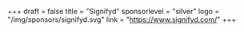 +++
draft = false
title = "Signifyd"
sponsorlevel = "silver"
logo = "/img/sponsors/signifyd.svg"
link = "https://www.signifyd.com/"
+++
